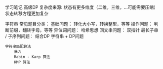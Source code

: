 学习笔记
高级DP
    复杂度来源:
        状态有更多维度（二维，三维，...可能需要压缩）
        状态转移方程更加复杂

字符串
    常见题目分类：
        基础问题： 转化大小写，转换整型，等等
        操作问题： 判断前缀，翻转字母，等等
        异位词问题： 哈希思想
        回文串问题： 双指针
        最长子串 / 子序列问题： 结合DP
        字符串 + DP问题

    字符串匹配算法
        暴力
        Rabin - Karp 算法
        KMP 算法

